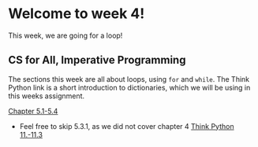 
# Welcome to week 4!

This week, we are going for a loop!

## CS for All, Imperative Programming

The sections this week are all about loops, using `for` and `while`. The Think 
Python link is a short introduction to dictionaries, which we will be using in 
this weeks assignment.

[Chapter 5.1-5.4](https://www.cs.hmc.edu/csforall/ImperativeProgramming/imperativeprogramming.html)
* Feel free to skip 5.3.1, as we did not cover chapter 4
[Think Python 11.-11.3](http://www.greenteapress.com/thinkpython/html/thinkpython012.html)

